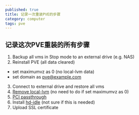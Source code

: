 ```yaml
---
published: true
title: 记录一次重装PVE的步骤
category: computer
tags: pve
---
```

## 记录这次PVE重装的所有步骤

1. Backup all vms in Stop mode to an external drive (e.g. NAS)
2. Reinstall PVE (all data cleared)  
  - set maximumvz as 0 (no local-lvm data)
  - set domain as pve@example.com
3. Connect to external drive and restore all vms
4. [Remove local-lvm](https://icn.ink/pve/20.html) (no need to do if set maximumvz as 0)
4. [PCI passthrough](https://youtu.be/t_1o0rM3S7o?si=wey-mHQo953OEHhn&t=766)
5. Install [hd-idle](https://github.com/adelolmo/hd-idle) (not sure if this is needed)
6. Upload SSL certificate